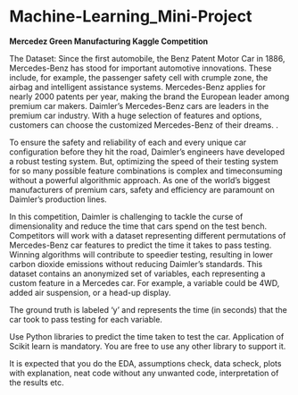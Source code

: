 # Machine-Learning_Mini-Project
**Mercedez Green Manufacturing Kaggle Competition**

The Dataset:
Since the first automobile, the Benz Patent Motor Car in 1886, Mercedes-Benz has stood for
important automotive innovations. These include, for example, the passenger safety cell with
crumple zone, the airbag and intelligent assistance systems. Mercedes-Benz applies for nearly
2000 patents per year, making the brand the European leader among premium car makers.
Daimler’s Mercedes-Benz cars are leaders in the premium car industry. With a huge selection
of features and options, customers can choose the customized Mercedes-Benz of their
dreams. .

To ensure the safety and reliability of each and every unique car configuration before they hit
the road, Daimler’s engineers have developed a robust testing system. But, optimizing the
speed of their testing system for so many possible feature combinations is complex and timeconsuming
without a powerful algorithmic approach. As one of the world’s biggest
manufacturers of premium cars, safety and efficiency are paramount on Daimler’s production
lines.

In this competition, Daimler is challenging to tackle the curse of dimensionality and reduce
the time that cars spend on the test bench. Competitors will work with a dataset representing
different permutations of Mercedes-Benz car features to predict the time it takes to pass
testing. Winning algorithms will contribute to speedier testing, resulting in lower carbon
dioxide emissions without reducing Daimler’s standards.
This dataset contains an anonymized set of variables, each representing a custom feature in a
Mercedes car. For example, a variable could be 4WD, added air suspension, or a head-up
display.

The ground truth is labeled ‘y’ and represents the time (in seconds) that the car took to pass
testing for each variable.

Use Python libraries to predict the time taken to test the car. Application of Scikit learn is
mandatory. You are free to use any other library to support it.

It is expected that you do the EDA, assumptions check, data scheck, plots with explanation,
neat code without any unwanted code, interpretation of the results etc.
